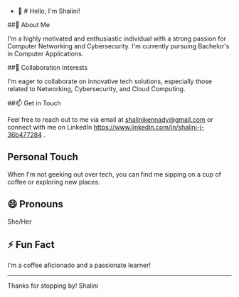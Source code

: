 - 👋 # Hello, I'm Shalini!

##🌱 About Me

I'm a highly motivated and enthusiastic individual with a strong passion for Computer Networking and Cybersecurity. I'm currently pursuing Bachelor's in Computer Applications.

##💞️ Collaboration Interests

I'm eager to collaborate on innovative tech solutions, especially those related to Networking, Cybersecurity, and Cloud Computing.

##📫 Get in Touch

Feel free to reach out to me via email at shalinikennady@gmail.com or connect with me on LinkedIn https://www.linkedin.com/in/shalini-j-36b477284 .

## Personal Touch

When I'm not geeking out over tech, you can find me sipping on a cup of coffee or exploring new places.

## 😄 Pronouns

She/Her

## ⚡ Fun Fact

I'm a coffee aficionado and a passionate learner!

---

Thanks for stopping by!
Shalini

<!---
shalinij22/shalinij22 is a ✨ special ✨ repository because its `README.md` (this file) appears on your GitHub profile.
You can click the Preview link to take a look at your changes.
--->
